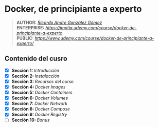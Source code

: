 # Docker, de principiante a experto

> **AUTHOR:** _[Ricardo Andre González Gómez](https://imatia.udemy.com/user/ricardo-andre-gonzalez-gomez/)_  
> **ENTERPRISE:** _https://imatia.udemy.com/course/docker-de-principiante-a-experto_  
> **PUBLIC:** _https://www.udemy.com/course/docker-de-principiante-a-experto/_ 

## Contenido del cusro

- [x] **Sección 1:** _Introducción_
- [x] **Sección 2:** _Instalacción_
- [x] **Sección 3:** _Recursos del curso_
- [x] **Sección 4:** _Docker Images_
- [x] **Sección 5:** _Docker Containers_
- [x] **Sección 6:** _Docker Volumes_
- [x] **Sección 7:** _Docker Network_
- [x] **Sección 8:** _Docker Compose_
- [x] **Sección 9:** _Docker Registry_
- [ ] **Sección 10:** _Bonus_  